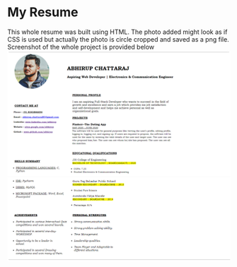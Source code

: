 # My Resume
This whole resume was built using HTML.
The photo added might look as if CSS is used but actually the photo is circle cropped and saved as a png file.
Screenshot of the whole project is provided below
![Alt text](Images/Resume(HTML).png?raw=true "Picture 1")
![Alt text](Images/Resume(HTML)1.png?raw=true "Picture 2")